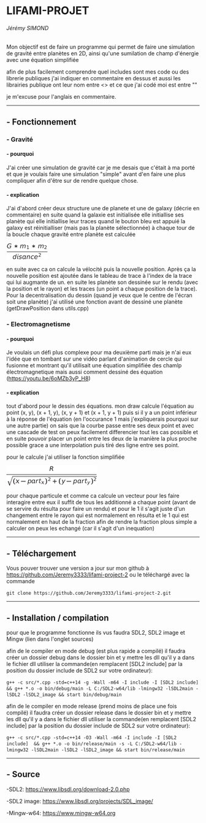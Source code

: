# LIFAMI-PROJET

###### Jérémy SIMOND

Mon objectif est de faire un programme qui permet de faire une simulation de gravité entre planètes en 2D, ainsi qu'une sumilation de champ d'énergie avec une équation simplifiée

afin de plus facilement comprendre quel includes sont mes code ou des librerie publiques j'ai indiquer en commentaire en dessus et aussi les librairies publique ont leur nom entre <> et ce que j'ai codé moi est entre ""

je m'excuse pour l'anglais en commentaire.

---

## - Fonctionnement

### - Gravité

#### - pourquoi

J'ai créer une simulation de gravité car je me desais que c'était à ma porté et que je voulais faire une simulation "simple" avant d'en faire une plus compliquer afin d'être sur de rendre quelque chose.

#### - explication

J'ai d'abord créer deux structure une de planete et une de galaxy (décrie en commentaire) en suite quand la galaxie est initialisée elle initiallise ses planète qui elle initiallise leur traces quand le bouton bleu est appuié la galaxy est réinitialliser (mais pas la planète sélectionnée) à chaque tour de la boucle chaque gravité entre planète est calculée

![equation-gravité](media/img/gravite.png?raw=true "gravté")

en suite avec ca on calcule la vélocité puis la nouvelle position. Après ça la nouvelle position est ajoutée dans le tableau de trace à l'index de la trace qui lui augmante de un. en suite les planète son dessinée sur le rendu (avec la position et le rayon) et les traces (un point a chaque position de la trace). Pour la decentralisation du dessin (quand je veux que le centre de l'écran soit une planète) j'ai utilisé une fonction avant de dessiné une planète (getDrawPosition dans utils.cpp)

### - Electromagnetisme

#### - pourquoi

Je voulais un défi plus complexe pour ma deuxième parti mais je n'ai eux l'idée que en tombant sur une vidéo parlant d'animation de cercle qui fusionne et montrant qu'il utilisait une équation simplifiée des chamlp électromagnetique mais aussi comment dessiné des équation (https://youtu.be/6oMZb3yP_H8)

#### - explication

tout d'abord pour le dessin des équations. mon draw calcule l'équation au point (x, y), (x + 1, y), (x, y + 1) et (x + 1, y + 1) puis si il y a un point inférieur à la réponse de l'équation (en l'occurance 1 mais j'expliquerais pourquoi sur une autre partie) on sais que la courbe passe entre ses deux point et avec une cascade de test on peux facilement differencier tout les cas possible et en suite pouvoir placer un point entre les deux de la manière la plus proche possible grace a une interpolation puis tiré des ligne entre ses point.

pour le calcule j'ai utiliser la fonction simplifiée

![equation particule simplifiée](media/img/electromagnetisme.png?raw=true "électromagnetisme")

pour chaque particule et comme ca calcule un vecteur pour les faire interagire entre eux il suffit de tous les additionné a chaque point (avant de se servire du résulta pour faire un rendu) et pour le 1 il s'agit juste d'un changement entre le rayon qui est normalement en résulta et le 1 qui est normalement en haut de la fraction afin de rendre la fraction plous simple a calculer on peux les echangé (car il s'agit d'un inequation)

---

## - Téléchargement

Vous pouver trouver une version a jour sur mon github à https://github.com/Jeremy3333/lifami-project-2 ou le téléchargé avec la commande

    git clone https://github.com/Jeremy3333/lifami-project-2.git

---

## - Installation / compilation

pour que le programme fonctionne ils vus faudra SDL2, SDL2 image et Mingw (lien dans l'onglet sources)

afin de le compiler en mode debug (est plus rapide a compilé) il faudra créer un dossier debug dans le dossier bin et y mettre les dll qu'il y a dans le fichier dll utiliser la commande(en remplacent [SDL2 include] par la position du dossier include de SDL2 sur votre ordinateur):

    g++ -c src/*.cpp -std=c++14 -g -Wall -m64 -I include -I [SDL2 include]  && g++ *.o -o bin/debug/main -L C:/SDL2-w64/lib -lmingw32 -lSDL2main -lSDL2 -lSDL2_image && start bin/debug/main

afin de le compiler en mode release (prend moins de place une fois compilé) il faudra créer un dossier release dans le dossier bin et y mettre les dll qu'il y a dans le fichier dll utiliser la commande(en remplacent [SDL2 include] par la position du dossier include de SDL2 sur votre ordinateur):

    g++ -c src/*.cpp -std=c++14 -O3 -Wall -m64 -I include -I [SDL2 include]  && g++ *.o -o bin/release/main -s -L C:/SDL2-w64/lib -lmingw32 -lSDL2main -lSDL2 -lSDL2_image && start bin/release/main

---

## - Source

-SDL2:
 https://www.libsdl.org/download-2.0.php

-SDL2 image:
 https://www.libsdl.org/projects/SDL_image/

-Mingw-w64:
 https://www.mingw-w64.org

